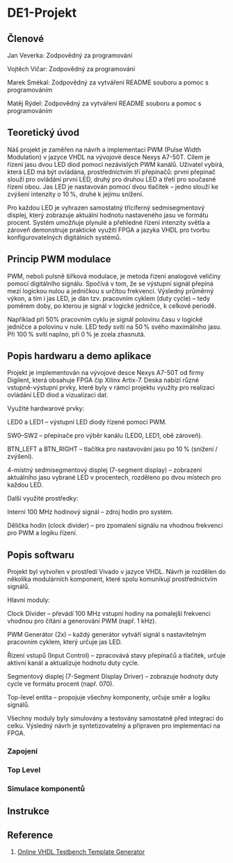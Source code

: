 # **DE1-Projekt**
## **Členové**
Jan Veverka: Zodpovědný za programování 
  
Vojtěch Vičar: Zodpovědný za programování 
  
Marek Smékal: Zodpovědný za vytváření README souboru a pomoc s programováním 
  
Matěj Rýdel: Zodpovědný za vytváření README souboru a pomoc s programováním

## Teoretický úvod
Náš projekt je zaměřen na návrh a implementaci PWM (Pulse Width Modulation) v jazyce VHDL na vývojové desce Nexys A7-50T. Cílem je řízení jasu dvou LED diod pomocí nezávislých PWM kanálů. Uživatel vybírá, která LED má být ovládána, prostřednictvím tří přepínačů: první přepínač slouží pro ovládání první LED, druhý pro druhou LED a třetí pro současné řízení obou. Jas LED je nastavován pomocí dvou tlačítek – jedno slouží ke zvýšení intenzity o 10 %, druhé k jejímu snížení.

Pro každou LED je vyhrazen samostatný tříciferný sedmisegmentový displej, který zobrazuje aktuální hodnotu nastaveného jasu ve formátu procent. Systém umožňuje plynulé a přehledné řízení intenzity světla a zároveň demonstruje praktické využití FPGA a jazyka VHDL pro tvorbu konfigurovatelných digitálních systémů. 

## Princip PWM modulace
PWM, neboli pulsně šířková modulace, je metoda řízení analogové veličiny pomocí digitálního signálu. Spočívá v tom, že se výstupní signál přepíná mezi logickou nulou a jedničkou s určitou frekvencí. Výsledný průměrný výkon, a tím i jas LED, je dán tzv. pracovním cyklem (duty cycle) – tedy poměrem doby, po kterou je signál v logické jedničce, k celkové periodě.

Například při 50% pracovním cyklu je signál polovinu času v logické jedničce a polovinu v nule. LED tedy svítí na 50 % svého maximálního jasu. Při 100 % svítí naplno, při 0 % je zcela zhasnutá.

## Popis hardwaru a demo aplikace
Projekt je implementován na vývojové desce Nexys A7-50T od firmy Digilent, která obsahuje FPGA čip Xilinx Artix-7. Deska nabízí různé vstupně-výstupní prvky, které byly v rámci projektu využity pro realizaci ovládání LED diod a vizualizaci dat.

Využité hardwarové prvky:

LED0 a LED1 – výstupní LED diody řízené pomocí PWM.

SW0–SW2 – přepínače pro výběr kanálu (LED0, LED1, obě zároveň).

BTN_LEFT a BTN_RIGHT – tlačítka pro nastavování jasu po 10 % (snížení / zvýšení).

4-místný sedmisegmentový displej (7-segment display) – zobrazení aktuálního jasu vybrané LED v procentech, rozděleno po dvou místech pro každou LED.

Další využité prostředky:

Interní 100 MHz hodinový signál – zdroj hodin pro systém.

Dělička hodin (clock divider) – pro zpomalení signálu na vhodnou frekvenci pro PWM a logiku řízení.

## Popis softwaru
Projekt byl vytvořen v prostředí Vivado v jazyce VHDL. Návrh je rozdělen do několika modulárních komponent, které spolu komunikují prostřednictvím signálů.

Hlavní moduly:

Clock Divider – převádí 100 MHz vstupní hodiny na pomalejší frekvenci vhodnou pro čítání a generování PWM (např. 1 kHz).

PWM Generátor (2x) – každý generátor vytváří signál s nastavitelným pracovním cyklem, který určuje jas LED.

Řízení vstupů (Input Control) – zpracovává stavy přepínačů a tlačítek, určuje aktivní kanál a aktualizuje hodnotu duty cycle.

Segmentový displej (7-Segment Display Driver) – zobrazuje hodnoty duty cycle ve formátu procent (např. 070).

Top-level entita – propojuje všechny komponenty, určuje směr a logiku signálů.

Všechny moduly byly simulovány a testovány samostatně před integrací do celku. Výsledný návrh je syntetizovatelný a připraven pro implementaci na FPGA.

### Zapojení

### Top Level

### Simulace komponentů

## Instrukce

## Reference
1. [Online VHDL Testbench Template Generator](https://vhdl.lapinoo.net/)


